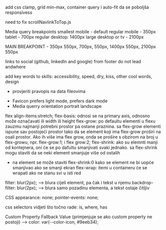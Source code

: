 add css clamp, grid min-max, container query i auto-fit da se poboljša responsivess

need to fix scrollNavlinkToTop.js

Media query breakpoints
smallest mobile - default
regular mobile - 350px
tablet - 700px
regular desktop: 1400px
large desktop or tv - 2100px

MAIN BREAKPOINT - 350px 550px, 700px, 550px, 1400px 550px, 2100px 550px

links to social (github, linkedIn and google) from footer do not lead andwhere

add key words to skills:
accessibility, speed, dry, kiss, other cool words, design

-   provjeriti pravopis na data fileovima

*   Favicon prefers light mode, prefers dark mode
*   Media querry orientation portrait landscape

flex
align-items:stretch;
flex-basis: odnosi se na primary axis, odnosno može označavati ili width ili height
flex-grow: po defaultu elementi u flexu zauzmu najmanji potrebni prostor pa ostane praznina. sa flex-grow elementi ispune sav postojeći prostor tako da se element koji ima flex-grow proširi na osali prostor. Ako ih više ima flex grow, onda se prošire s obzirom na broj u flex-growu, npr. flex-grow:1; i flex grow:2;
flex-shrink: ako su elemnti manji od kontejnera, oni će se po dafultu smanjivati svaki jednako. sa flex-shrink mogu staviti da se neki element smanjuje više od ostalih

-   na element se može staviti flex-shrink:0 kako se element ne bi uopće smanjivao ako se smanji ekran
    flex-wrap: itemi u containeru će se wrapati ako ne stanu svi u isti red

filter: blur(2px); --> blura cijeli element, pa čak i tekst u njemu
backdrop-filter: blur(2px); --> blura samo pozadinu elementa, a tekst ostaje čitljiv

CSS
appearance: none;
pointer-events: none;

css selectors vidjeti što točno rade: is, where, has

Custom Property Fallback Value (primjenjuje se ako custom property ne postoji) --> color: var(--color-icon, #9eeb34);

